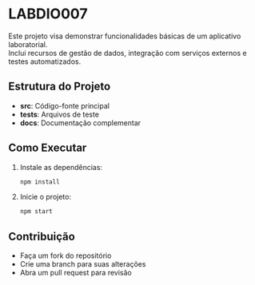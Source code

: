 # LABDIO007

Este projeto visa demonstrar funcionalidades básicas de um aplicativo laboratorial.  
Inclui recursos de gestão de dados, integração com serviços externos e testes automatizados.

## Estrutura do Projeto
- **src**: Código-fonte principal  
- **tests**: Arquivos de teste  
- **docs**: Documentação complementar

## Como Executar
1. Instale as dependências:
   ```bash
   npm install
   ```
2. Inicie o projeto:
   ```bash
   npm start
   ```

## Contribuição
- Faça um fork do repositório  
- Crie uma branch para suas alterações  
- Abra um pull request para revisão  